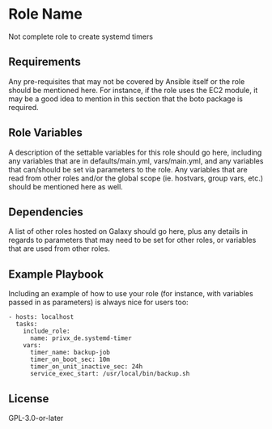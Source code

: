 Role Name
=========

Not complete role to create systemd timers

Requirements
------------

Any pre-requisites that may not be covered by Ansible itself or the role should be mentioned here. For instance, if the role uses the EC2 module, it may be a good idea to mention in this section that the boto package is required.

Role Variables
--------------

A description of the settable variables for this role should go here, including any variables that are in defaults/main.yml, vars/main.yml, and any variables that can/should be set via parameters to the role. Any variables that are read from other roles and/or the global scope (ie. hostvars, group vars, etc.) should be mentioned here as well.

Dependencies
------------

A list of other roles hosted on Galaxy should go here, plus any details in regards to parameters that may need to be set for other roles, or variables that are used from other roles.

Example Playbook
----------------

Including an example of how to use your role (for instance, with variables passed in as parameters) is always nice for users too:

    - hosts: localhost
      tasks:
        include_role:
          name: privx_de.systemd-timer
        vars:
          timer_name: backup-job
          timer_on_boot_sec: 10m
          timer_on_unit_inactive_sec: 24h
          service_exec_start: /usr/local/bin/backup.sh

License
-------

GPL-3.0-or-later
